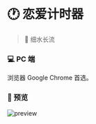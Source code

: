 # 🕐 恋爱计时器
> 🎉 细水长流

### 💻 PC 端

浏览器 Google Chrome 首选。




### 👀 预览

![preview](https://user-images.githubusercontent.com/19553554/45737479-8324c300-bc20-11e8-9ce1-111f3b67bfda.png)



